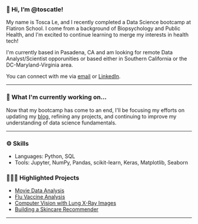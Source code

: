 ### 👋 Hi, I’m @toscatle!
My name is Tosca Le, and I recently completed a Data Science bootcamp at Flatiron School. I come from a background of Biopsychology and Public Health, and I'm excited to continue learning to merge my interests in health tech!

I'm currently based in Pasadena, CA and am looking for remote Data Analyst/Scientist opporunities or based either in Southern California or the DC-Maryland-Virginia area.

You can connect with me via [email](mailto:toscatle@gmail.com) or [LinkedIn](https://www.linkedin.com/in/tosca-le-/).
***

### 👀 What I'm currently working on...
Now that my bootcamp has come to an end, I'll be focusing my efforts on updating my [blog](https://toscatle.medium.com/), refining any projects, and continuing to improve my understanding of data science fundamentals. 
***

### ⚙️ Skills
- Languages: Python, SQL
- Tools: Jupyter, NumPy, Pandas, scikit-learn, Keras, Matplotlib, Seaborn

### 👩🏻‍💻 Highlighted Projects 
- [Movie Data Analysis](https://github.com/toscatle/movie_data_analysis)
- [Flu Vaccine Analysis](https://github.com/toscatle/flu_vaccine_analysis)
- [Computer Vision with Lung X-Ray Images](https://github.com/toscatle/pneumonia_xray_analysis)
- [Building a Skincare Recommender](https://github.com/toscatle/skincare_recommender)
***

<!---
toscatle/toscatle is a ✨ special ✨ repository because its `README.md` (this file) appears on your GitHub profile.
You can click the Preview link to take a look at your changes.
--->
